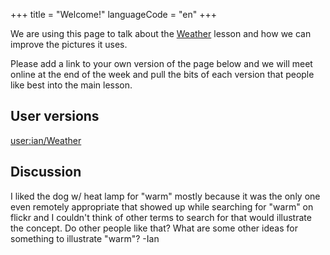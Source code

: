 +++
title = "Welcome!"
languageCode = "en"
+++

We are using this page to talk about the [Weather](/en/Weather) lesson
and how we can improve the pictures it uses.

Please add a link to your own version of the page below and we will meet
online at the end of the week and pull the bits of each version that
people like best into the main lesson.

## User versions

[user:ian/Weather](/user/ian/Weather)

## Discussion

I liked the dog w/ heat lamp for "warm" mostly because it was the only
one even remotely appropriate that showed up while searching for "warm"
on flickr and I couldn't think of other terms to search for that would
illustrate the concept. Do other people like that? What are some other
ideas for something to illustrate "warm"? -Ian
